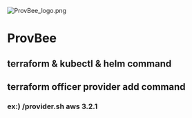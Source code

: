 ![ProvBee_logo.png](https://github.com/NexClipper/provbee/raw/master/assets/ProvBee_logo.png)

# ProvBee
## terraform & kubectl & helm command 
## terraform officer provider add command
### ex:) /provider.sh aws 3.2.1
